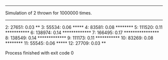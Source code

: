 ***
Simulation of 2 thrown for 1000000 times.
***
 2:  27651: 0.03 **
 3:  55534: 0.06 *****
 4:  83581: 0.08 ********
 5: 111520: 0.11 ***********
 6: 138974: 0.14 *************
 7: 166495: 0.17 ****************
 8: 138549: 0.14 *************
 9: 111173: 0.11 ***********
10:  83269: 0.08 ********
11:  55545: 0.06 *****
12:  27709: 0.03 **

Process finished with exit code 0
